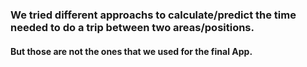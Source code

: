 ### We tried different approachs to calculate/predict the time needed to do a trip between two areas/positions.

#### But those are not the ones that we used for the final App.